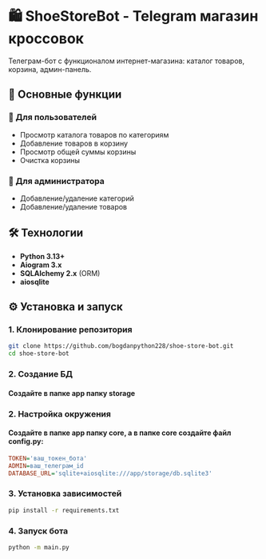 # 🛍️ ShoeStoreBot - Telegram магазин кроссовок

Телеграм-бот с функционалом интернет-магазина: каталог товаров, корзина, админ-панель.

## 🌟 Основные функции

### 🛒 Для пользователей
- Просмотр каталога товаров по категориям
- Добавление товаров в корзину
- Просмотр общей суммы корзины
- Очистка корзины

### 🔧 Для администратора
- Добавление/удаление категорий
- Добавление/удаление товаров

## 🛠 Технологии

- **Python 3.13+**
- **Aiogram 3.x**
- **SQLAlchemy 2.x** (ORM)
- **aiosqlite**

## ⚙️ Установка и запуск

### 1. Клонирование репозитория
```bash
git clone https://github.com/bogdanpython228/shoe-store-bot.git
cd shoe-store-bot
```

### 2. Создание БД
#### Создайте в папке app папку storage

### 2. Настройка окружения
#### Создайте в папке app папку core, а в папке core создайте файл config.py:
```ini
TOKEN='ваш_токен_бота'
ADMIN=ваш_телеграм_id
DATABASE_URL='sqlite+aiosqlite:///app/storage/db.sqlite3'
```

### 3. Установка зависимостей
```bash
pip install -r requirements.txt
```

### 4. Запуск бота
```bash
python -m main.py
```
